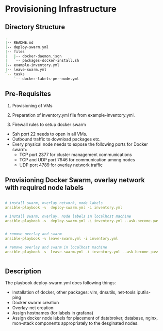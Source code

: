 # Provisioning Infrastructure

## Directory Structure
```sh
.
|-- README.md
|-- deploy-swarm.yml
|-- files
|   |-- docker-daemon.json
|   `-- packages-docker-install.sh
|-- example-inventory.yml
|-- leave-swarm.yml
`-- tasks
    `-- docker-labels-per-node.yml
```
## Pre-Requisites
1) Provisioning of VMs

2) Preparation of inventory.yml file from example-inventory.yml.

3) Firewall rules to setup docker swarm 
- Ssh port 22 needs to open in all VMs.
- Outbound traffic to download packages etc.
- Every physical node needs to expose the following ports for Docker swarm:
  - TCP port 2377 for cluster management communications
  - TCP and UDP port 7946 for communication among nodes
  - UDP port 4789 for overlay network traffic

## Provisioning Docker Swarm, overlay network with required node labels

```yml

# install swarm, overlay network, node labels
ansible-playbook -v  deploy-swarm.yml -i inventory.yml 

# install swarm, overlay, node labels in localhost machine
ansible-playbook -v  deploy-swarm.yml -i inventory.yml --ask-become-pass --connection=local


# remove overlay and swarm
ansible-playbook -v leave-swarm.yml -i inventory.yml

# remove overlay and swarm in localhost machine
ansible-playbook -v  leave-swarm.yml -i inventory.yml --ask-become-pass --connection=local



```

## Description

The playbook deploy-swarm.yml does following things:
* Installation of docker, other packages: vim, dnsutils, net-tools iputils-ping
* Docker swarm creation 
* Overlay-net creation 
* Assign hostnames (for labels in grafana) 
* Assign docker node labels for placement of databroker, database, nginx, mon-stack components appropriately to the desginated nodes.
